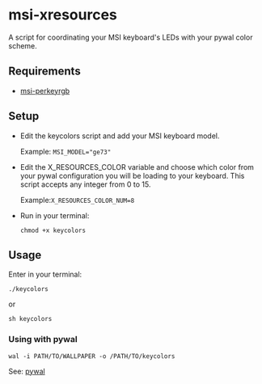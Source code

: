# msi-xresources
A script for coordinating your MSI keyboard's LEDs with your pywal color scheme.

## Requirements

- <a href="https://github.com/Askannz/msi-perkeyrgb">msi-perkeyrgb</a>

## Setup

- Edit the keycolors script and add your MSI keyboard model.
  
  Example: ```MSI_MODEL="ge73"```
- Edit the X_RESOURCES_COLOR variable and choose which color from your pywal configuration you will be loading to your keyboard. This script accepts any integer from 0 to 15.
  
  Example:```X_RESOURCES_COLOR_NUM=8```
- Run in your terminal:
  ```
  chmod +x keycolors 
  ```

## Usage

Enter in your terminal:
```
./keycolors
```
or
```
sh keycolors
```

### Using with pywal

```
wal -i PATH/TO/WALLPAPER -o /PATH/TO/keycolors
```

See: <a href="https://github.com/dylanaraps/pywal">pywal</a>
